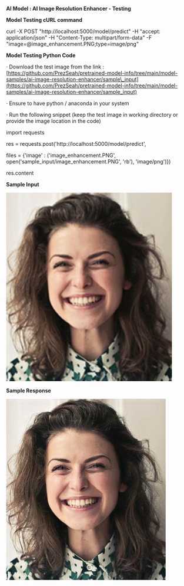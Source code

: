 
**AI Model : AI Image Resolution Enhancer - Testing**

**Model Testing cURL command**

curl -X POST "http://localhost:5000/model/predict" -H "accept: application/json" -H "Content-Type: multipart/form-data" -F "image=@image\_enhancement.PNG;type\=image/png"

**Model Testing Python Code**

· Download the test image from the link :  
 [https://github.com/PrezSeah/pretrained-model-info/tree/main/model-samples/ai-image-resolution-enhancer/sample\_input](https://github.com/PrezSeah/pretrained-model-info/tree/main/model-samples/ai-image-resolution-enhancer/sample_input)

· Ensure to have python / anaconda in your system

· Run the following snippet (keep the test image in working directory or provide the image location in the code)

import requests

res = requests.post('http://localhost:5000/model/predict', 

 files = {'image' : ('image\_enhancement.PNG', open('sample\_input/image\_enhancement.PNG', 'rb'), 'image/png')})

res.content

**Sample Input**

![](ai-image-resolution-enhancer-testing_files/image002.jpg)

**Sample Response**

![](ai-image-resolution-enhancer-testing_files/image004.jpg)
